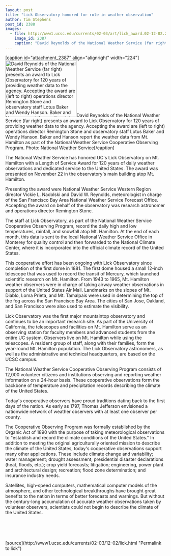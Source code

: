 ```yaml
---
layout: post
title: "Lick Observatory honored for role in weather observation"
author: Tim Stephens
post_id: 2388
images:
  - file: http://www1.ucsc.edu/currents/02-03/art/lick_award.02-12-02.224.jpg
    image_id: 2387
    caption: "David Reynolds of the National Weather Service (far right) presents an award to Lick Observatory for 120 years of providing weather data to the agency. Accepting the award are (left to right) operations director Remington Stone and observatory staff Lotus Baker and Wendy Hanson. Baker and Hanson report the weather data from Mt. Hamilton as part of the National Weather Service Cooperative Observing Program. Photo: National Weather Service"
---
```


[caption id="attachment_2387" align="alignright" width="224"]<a href="http://localhost/mysite/wp-content/uploads/2002/12/lick_award.02-12-02.224.jpg"><img class="size-full wp-image-2387" src="http://localhost/mysite/wp-content/uploads/2002/12/lick_award.02-12-02.224.jpg" alt="David Reynolds of the National Weather Service (far right) presents an award to Lick Observatory for 120 years of providing weather data to the agency. Accepting the award are (left to right) operations director Remington Stone and observatory staff Lotus Baker and Wendy Hanson. Baker and Hanson report the weather data from Mt. Hamilton as part of the National Weather Service Cooperative Observing Program. Photo: National Weather Service" width="224" height="178" /></a>David Reynolds of the National Weather Service (far right) presents an award to Lick Observatory for 120 years of providing weather data to the agency. Accepting the award are (left to right) operations director Remington Stone and observatory staff Lotus Baker and Wendy Hanson. Baker and Hanson report the weather data from Mt. Hamilton as part of the National Weather Service Cooperative Observing Program. Photo: National Weather Service[/caption]
<p>
  The National Weather Service has honored UC's Lick Observatory on Mt. Hamilton with a Length of Service Award for 120 years of daily weather observations and dedicated service to the United States. The award was presented on November 22 in the observatory's main building atop Mt. Hamilton.
</p>
<p>
  Presenting the award were National Weather Service Western Region director Vickie L. Nadolski and David W. Reynolds, meteorologist in charge of the San Francisco Bay Area National Weather Service Forecast Office. Accepting the award on behalf of the observatory was research astronomer and operations director Remington Stone.
</p>
<p>
  The staff at Lick Observatory, as part of the National Weather Service Cooperative Observing Program, record the daily high and low temperatures, rainfall, and snowfall atop Mt. Hamilton. At the end of each month, this data is sent to the local National Weather Service Office in Monterey for quality control and then forwarded to the National Climate Center, where it is incorporated into the official climate record of the United States.
</p>
<p>
  This cooperative effort has been ongoing with Lick Observatory since completion of the first dome in 1881. The first dome housed a small 12-inch telescope that was used to record the transit of Mercury, which launched scientific research on Mt. Hamilton. From 1943 to 1965, Mt. Hamilton weather observers were in charge of taking airway weather observations in support of the United States Air Mail. Landmarks on the slopes of Mt. Diablo, Loma Prieta, and Mt. Tamalpais were used in determining the top of the fog across the San Francisco Bay Area. The cities of San Jose, Oakland, and San Francisco were also used to estimate the visibility.
</p>
<p>
  Lick Observatory was the first major mountaintop observatory and continues to be an important research site. As part of the University of California, the telescopes and facilities on Mt. Hamilton serve as an observing station for faculty members and advanced students from the entire UC system. Observers live on Mt. Hamilton while using the telescopes. A resident group of staff, along with their families, form the year-round Mt. Hamilton population. The Lick Observatory astronomers, as well as the administrative and technical headquarters, are based on the UCSC campus.
</p>
<p>
  The National Weather Service Cooperative Observing Program consists of 12,000 volunteer citizens and institutions observing and reporting weather information on a 24-hour basis. These cooperative observations form the backbone of temperature and precipitation records describing the climate of the United States.
</p>
<p>
  Today's cooperative observers have proud traditions dating back to the first days of the nation. As early as 1797, Thomas Jefferson envisioned a nationwide network of weather observers with at least one observer per county.
</p>
<p>
  The Cooperative Observing Program was formally established by the Organic Act of 1890 with the purpose of taking meteorological observations to "establish and record the climate conditions of the United States." In addition to meeting the original agriculturally oriented mission to describe the climate of the United States, today's cooperative observations support many other applications. These include climate change and variability; water management; drought assessment; presidential disaster declarations (heat, floods, etc.); crop yield forecasts; litigation; engineering, power plant and architectural design; recreation; flood zone determination; and insurance industry needs.
</p>
<p>
  Satellites, high-speed computers, mathematical computer models of the atmosphere, and other technological breakthroughs have brought great benefits to the nation in terms of better forecasts and warnings. But without the century-long accumulation of accurate weather observations taken by volunteer observers, scientists could not begin to describe the climate of the United States.<br>
  <br>
</p>
<p>
  <br>
  <br>

</p>
<p>

</p>
[source](http://www1.ucsc.edu/currents/02-03/12-02/lick.html "Permalink to lick")
